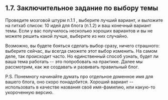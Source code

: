 ## 1.7. Заключительное задание по выбору темы

Проведите мозговой штурм п.1.1 , выберите лучший вариант, и выложите на гитхаб список: 10 идей для блога (п.1.2) и ваш конечный вариант темы. Если у вас получилось несколько хороших вариантов и вы не можете решить какой лучше, выберите из них случайно.

Возможно, вы будете бояться сделать выбор сразу, ничего страшного: выберите сейчас, вы всегда сможете этот выбор изменить. На самом деле, так происходит часто. Но единственный способ узнать, будет ли ваша тема работать -- это попробовать на практике. Далее мы рассмотрим, как же создавать и развивать правильный блог.

P.S. Понемногу начинайте думать про отдельное доменное имя для вашего блога, оно скоро понадобится. Хороший вариант -- использовать в качестве названия своё имя-фамилию, или какую-то укороченную версию.

